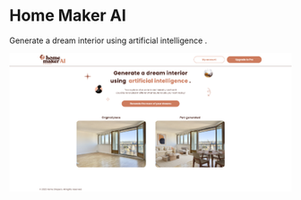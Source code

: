 # Home Maker AI

Generate a dream interior using  artificial intelligence .

![homemaker](https://github.com/rapidbenjamin/HomeStockMaker/blob/main/public/homemaker.png)
